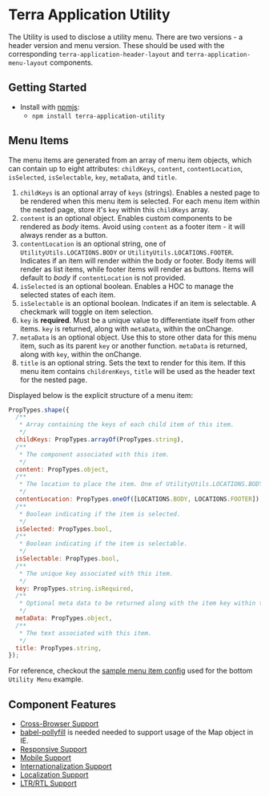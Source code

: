 # Terra Application Utility

The Utility is used to disclose a utility menu. There are two versions - a header version and menu version. These should be used with the corresponding `terra-application-header-layout` and `terra-application-menu-layout` components.

## Getting Started

- Install with [npmjs](https://www.npmjs.com):
  - `npm install terra-application-utility`

## Menu Items
The menu items are generated from an array of menu item objects, which can contain up to eight attributes: `childKeys`, `content`, `contentLocation`, `isSelected`, `isSelectable`, `key`, `metaData`, and `title`.

1. `childKeys` is an optional array of `keys` (strings). Enables a nested page to be rendered when this menu item is selected. For each menu item within the nested page, store it's `key` within this `childKeys` array.
2. `content` is an optional object. Enables custom components to be rendered as *body* items. Avoid using `content` as a footer item - it will always render as a button.
3. `contentLocation` is an optional string, one of `UtilityUtils.LOCATIONS.BODY` or `UtilityUtils.LOCATIONS.FOOTER`. Indicates if an item will render within the body or footer. Body items will render as list items, while footer items will render as buttons. Items will default to *body* if `contentLocation` is not provided.
4. `isSelected` is an optional boolean. Enables a HOC to manage the selected states of each item.
5. `isSelectable` is an optional boolean. Indicates if an item is selectable. A checkmark will toggle on item selection.
6. `key` is **required**. Must be a unique value to differentiate itself from other items. `key` is returned, along with `metaData`, within the onChange.
7. `metaData` is an optional object. Use this to store other data for this menu item, such as its parent `key` or another function. `metaData` is returned, along with `key`, within the onChange.
8. `title` is an optional string. Sets the text to render for this item. If this menu item contains `childrenKeys`, `title` will be used as the header text for the nested page.

Displayed below is the explicit structure of a menu item:

```javascript
PropTypes.shape({
  /**
   * Array containing the keys of each child item of this item.
   */
  childKeys: PropTypes.arrayOf(PropTypes.string),
  /**
   * The component associated with this item.
   */
  content: PropTypes.object,
  /**
   * The location to place the item. One of UtilityUtils.LOCATIONS.BODY, UtilityUtils.LOCATIONS.FOOTER.
   */
  contentLocation: PropTypes.oneOf([LOCATIONS.BODY, LOCATIONS.FOOTER]),
  /**
   * Boolean indicating if the item is selected.
   */
  isSelected: PropTypes.bool,
  /**
   * Boolean indicating if the item is selectable.
   */
  isSelectable: PropTypes.bool,
  /**
   * The unique key associated with this item.
   */
  key: PropTypes.string.isRequired,
  /**
   * Optional meta data to be returned along with the item key within the onChange.
   */
  metaData: PropTypes.object,
  /**
   * The text associated with this item.
   */
  title: PropTypes.string,
});
```
For reference, checkout the [sample menu item config](https://github.com/cerner/terra-framework/blob/master/packages/terra-application-utility/examples/index-examples/MockConfig.js) used for the bottom `Utility Menu` example.

## Component Features

 * [Cross-Browser Support](https://github.com/cerner/terra-core/wiki/Component-Features#cross-browser-support)
  * [babel-pollyfill](https://babeljs.io/docs/usage/polyfill) is needed needed to support usage of the Map object in IE.
 * [Responsive Support](https://github.com/cerner/terra-core/wiki/Component-Features#responsive-support)
 * [Mobile Support](https://github.com/cerner/terra-core/wiki/Component-Features#mobile-support)
 * [Internationalization Support](https://github.com/cerner/terra-core/wiki/Component-Features#internationalization-i18n-support)
 * [Localization Support](https://github.com/cerner/terra-core/wiki/Component-Features#localization-support)
 * [LTR/RTL Support](https://github.com/cerner/terra-core/wiki/Component-Features#ltr--rtl-support)
